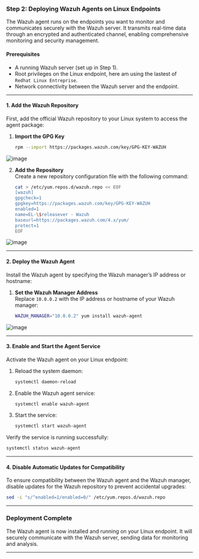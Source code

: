 ### **Step 2: Deploying Wazuh Agents on Linux Endpoints**

The Wazuh agent runs on the endpoints you want to monitor and communicates securely with the Wazuh server. It transmits real-time data through an encrypted and authenticated channel, enabling comprehensive monitoring and security management.

#### **Prerequisites**
- A running Wazuh server (set up in Step 1).
- Root privileges on the Linux endpoint, here am using the lastest of `Redhat Linux Entreprise`.
- Network connectivity between the Wazuh server and the endpoint.

---

#### **1. Add the Wazuh Repository**

First, add the official Wazuh repository to your Linux system to access the agent package:

1. **Import the GPG Key**  
   ```bash
   rpm --import https://packages.wazuh.com/key/GPG-KEY-WAZUH
   ```

![image](https://github.com/user-attachments/assets/5e5630ae-873e-4c93-abef-06578aebd9ac)

2. **Add the Repository**  
   Create a new repository configuration file with the following command:  
   ```bash
   cat > /etc/yum.repos.d/wazuh.repo << EOF
   [wazuh]
   gpgcheck=1
   gpgkey=https://packages.wazuh.com/key/GPG-KEY-WAZUH
   enabled=1
   name=EL-\$releasever - Wazuh
   baseurl=https://packages.wazuh.com/4.x/yum/
   protect=1
   EOF
   ```

![image](https://github.com/user-attachments/assets/5bed6ba1-45a8-4f34-86ab-5ab9f00e3ddd)

---

#### **2. Deploy the Wazuh Agent**

Install the Wazuh agent by specifying the Wazuh manager’s IP address or hostname:

1. **Set the Wazuh Manager Address**  
   Replace `10.0.0.2` with the IP address or hostname of your Wazuh manager:  
   ```bash
   WAZUH_MANAGER="10.0.0.2" yum install wazuh-agent
   ```

![image](https://github.com/user-attachments/assets/31fcb7e1-fb3f-4c73-819b-14fdfcf57a81)

---

#### **3. Enable and Start the Agent Service**

Activate the Wazuh agent on your Linux endpoint:

1. Reload the system daemon:
   ```bash
   systemctl daemon-reload
   ```

2. Enable the Wazuh agent service:
   ```bash
   systemctl enable wazuh-agent
   ```

3. Start the service:
   ```bash
   systemctl start wazuh-agent
   ```

Verify the service is running successfully:
```bash
systemctl status wazuh-agent
```

---

#### **4. Disable Automatic Updates for Compatibility**

To ensure compatibility between the Wazuh agent and the Wazuh manager, disable updates for the Wazuh repository to prevent accidental upgrades:

```bash
sed -i "s/^enabled=1/enabled=0/" /etc/yum.repos.d/wazuh.repo
```

---

### **Deployment Complete**
The Wazuh agent is now installed and running on your Linux endpoint. It will securely communicate with the Wazuh server, sending data for monitoring and analysis.

---
